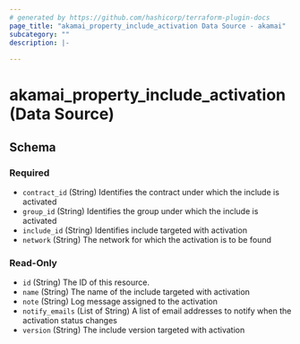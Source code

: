 ```yaml
---
# generated by https://github.com/hashicorp/terraform-plugin-docs
page_title: "akamai_property_include_activation Data Source - akamai"
subcategory: ""
description: |-
  
---
```


# akamai_property_include_activation (Data Source)





<!-- schema generated by tfplugindocs -->
## Schema

### Required

- `contract_id` (String) Identifies the contract under which the include is activated
- `group_id` (String) Identifies the group under which the include is activated
- `include_id` (String) Identifies include targeted with activation
- `network` (String) The network for which the activation is to be found

### Read-Only

- `id` (String) The ID of this resource.
- `name` (String) The name of the include targeted with activation
- `note` (String) Log message assigned to the activation
- `notify_emails` (List of String) A list of email addresses to notify when the activation status changes
- `version` (String) The include version targeted with activation
